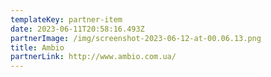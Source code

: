 ```yaml
---
templateKey: partner-item
date: 2023-06-11T20:58:16.493Z
partnerImage: /img/screenshot-2023-06-12-at-00.06.13.png
title: Ambio
partnerLink: http://www.ambio.com.ua/
---
```

